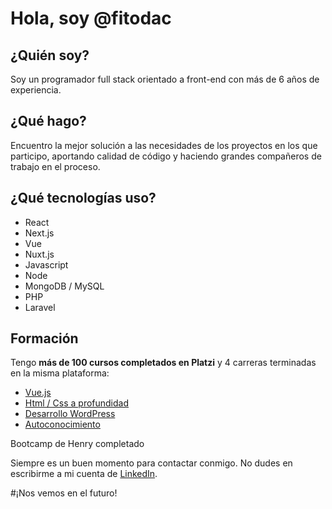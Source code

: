 # Hola, soy @fitodac

## ¿Quién soy?
Soy un programador full stack orientado a front-end con más de 6 años de experiencia.

## ¿Qué hago?
Encuentro la mejor solución a las necesidades de los proyectos en los que participo, aportando calidad de código y haciendo grandes compañeros de trabajo en el proceso.

## ¿Qué tecnologías uso?
- React
- Next.js
- Vue
- Nuxt.js
- Javascript
- Node
- MongoDB / MySQL
- PHP
- Laravel


## Formación
Tengo **más de 100 cursos completados en Platzi** y 4 carreras terminadas en la misma plataforma:
- [Vue.js](https://platzi.com/p/fitodac/ruta/9-vue/diploma/detalle/)
- [Html / Css a profundidad](https://platzi.com/p/fitodac/ruta/7040-web-frontend/diploma/detalle/)
- [Desarrollo WordPress](https://platzi.com/p/fitodac/ruta/37-desarrollo-wordpress/diploma/detalle/)
- [Autoconocimiento](https://platzi.com/p/fitodac/ruta/7534-autoconocimiento/diploma/detalle/)

Bootcamp de Henry completado

Siempre es un buen momento para contactar conmigo. No dudes en escribirme a mi cuenta de [LinkedIn](https://www.linkedin.com/in/fitodac/).

#¡Nos vemos en el futuro!

